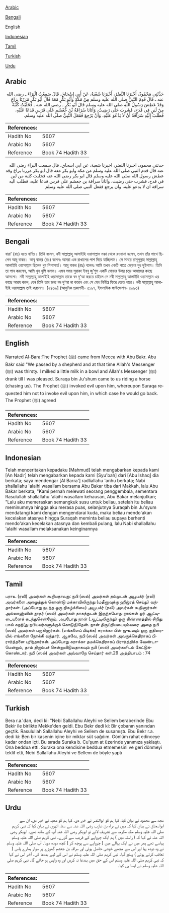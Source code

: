 [Arabic](#arabic)

[Bengali](#bengali)

[English](#english)

[Indonesian](#indonesian)

[Tamil](#tamil)

[Turkish](#turkish)

[Urdu](#urdu)

## Arabic


<div dir="rtl" lang="ar" style={{fontSize:'larger',backgroundColor:'#f8f9fa',padding:20}}>
حَدَّثَنِي مَحْمُودٌ، أَخْبَرَنَا النَّضْرُ، أَخْبَرَنَا شُعْبَةُ، عَنْ أَبِي إِسْحَاقَ، قَالَ سَمِعْتُ الْبَرَاءَ ـ رضى الله عنه ـ قَالَ قَدِمَ النَّبِيُّ صلى الله عليه وسلم مِنْ مَكَّةَ وَأَبُو بَكْرٍ مَعَهُ قَالَ أَبُو بَكْرٍ مَرَرْنَا بِرَاعٍ وَقَدْ عَطِشَ رَسُولُ اللَّهِ صلى الله عليه وسلم قَالَ أَبُو بَكْرٍ ـ رضى الله عنه ـ فَحَلَبْتُ كُثْبَةً مِنْ لَبَنٍ فِي قَدَحٍ، فَشَرِبَ حَتَّى رَضِيتُ، وَأَتَانَا سُرَاقَةُ بْنُ جُعْشُمٍ عَلَى فَرَسٍ فَدَعَا عَلَيْهِ، فَطَلَبَ إِلَيْهِ سُرَاقَةُ أَنْ لاَ يَدْعُوَ عَلَيْهِ، وَأَنْ يَرْجِعَ فَفَعَلَ النَّبِيُّ صلى الله عليه وسلم‏.‏
</div>
<div style={{backgroundColor:'#f8f9fa',padding:20, marginBottom: 10}}><table> <thead> <tr> <th>References:</th> <th></th> </tr> </thead> <tbody><tr><td>Hadith No</td><td>5607</td></tr><tr><td>Arabic No</td><td>5607</td></tr><tr><td>Reference</td><td>Book 74 Hadith 33</td></tr></tbody></table></div>


<div dir="rtl" lang="ar" style={{fontSize:'larger',backgroundColor:'#f8f9fa',padding:20}}>
حدثني محمود، اخبرنا النضر، اخبرنا شعبة، عن ابي اسحاق، قال سمعت البراء رضى الله عنه قال قدم النبي صلى الله عليه وسلم من مكة وابو بكر معه قال ابو بكر مررنا براع وقد عطش رسول الله صلى الله عليه وسلم قال ابو بكر رضى الله عنه فحلبت كثبة من لبن في قدح، فشرب حتى رضيت، واتانا سراقة بن جعشم على فرس فدعا عليه، فطلب اليه سراقة ان لا يدعو عليه، وان يرجع ففعل النبي صلى الله عليه وسلم
</div>
<div style={{backgroundColor:'#f8f9fa',padding:20, marginBottom: 10}}><table> <thead> <tr> <th>References:</th> <th></th> </tr> </thead> <tbody><tr><td>Hadith No</td><td>5607</td></tr><tr><td>Arabic No</td><td>5607</td></tr><tr><td>Reference</td><td>Book 74 Hadith 33</td></tr></tbody></table></div>

## Bengali


<div dir="ltr" lang="bn" style={{fontSize:'larger',backgroundColor:'#f8f9fa',padding:20}}>
বারা’ (রাঃ) হতে বর্ণিত। তিনি বলেন, নবী সাল্লাল্লাহু আলাইহি ওয়াসাল্লাম মক্কা থেকে রওয়ানা হলেন, তখন তাঁর সাথে ছিলেন আবূ বাকর। আবূ বাকর (রাঃ) বলেনঃ আমরা এক রাখালের পাশ দিয়ে যাচ্ছিলাম। সে সময়ে রাসূলুল্লাহ সাল্লাল্লাহু আলাইহি ওয়াসাল্লাম ছিলেন খুব পিপাসার্ত। আবূ বাকর (রাঃ) বলেনঃ আমি তখন একটি পাত্রে ভেড়ার দুধ দুইলাম। তিনি তা পান করলেন, আমি খুব খুশি হলাম। এমন সময় সুরাকা ইবনু জু’শুম একটি ঘোড়ার উপর চড়ে আমাদের কাছে আসলো। নবী সাল্লাল্লাহু আলাইহি ওয়াসাল্লাম তাকে বদ দু‘আ করতে চাইলে সে নবী সাল্লাল্লাহু আলাইহি ওয়াসাল্লাম এর কাছে আরয করল, যেন তিনি তার জন্য বদ দু‘আ না করেন এবং সে যেন নির্বিঘ্নে ফিরে যেতে পারে। নবী সাল্লাল্লাহু আলাইহি ওয়াসাল্লাম তাই করলেন। [২৪৩৯] (আধুনিক প্রকাশনী- ৫১৯৭, ইসলামিক ফাউন্ডেশন- ৫০৯৩)
</div>
<div style={{backgroundColor:'#f8f9fa',padding:20, marginBottom: 10}}><table> <thead> <tr> <th>References:</th> <th></th> </tr> </thead> <tbody><tr><td>Hadith No</td><td>5607</td></tr><tr><td>Arabic No</td><td>5607</td></tr><tr><td>Reference</td><td>Book 74 Hadith 33</td></tr></tbody></table></div>

## English


<div dir="ltr" lang="en" style={{fontSize:'larger',backgroundColor:'#f8f9fa',padding:20}}>
Narrated Al-Bara:The Prophet (ﷺ) came from Mecca with Abu Bakr. Abu Bakr said "We passed by a shepherd and at that time Allah's Messenger (ﷺ) was thirsty. I milked a little milk in a bowl and Allah's Messenger (ﷺ) drank till I was pleased. Suraqa bin Ju'shum came to us riding a horse (chasing us). The Prophet (ﷺ) invoked evil upon him, whereupon Suraqa requested him not to invoke evil upon him, in which case he would go back. The Prophet (ﷺ) agreed
</div>
<div style={{backgroundColor:'#f8f9fa',padding:20, marginBottom: 10}}><table> <thead> <tr> <th>References:</th> <th></th> </tr> </thead> <tbody><tr><td>Hadith No</td><td>5607</td></tr><tr><td>Arabic No</td><td>5607</td></tr><tr><td>Reference</td><td>Book 74 Hadith 33</td></tr></tbody></table></div>

## Indonesian


<div dir="ltr" lang="id" style={{fontSize:'larger',backgroundColor:'#f8f9fa',padding:20}}>
Telah menceritakan kepadaku [Mahmud] telah mengabarkan kepada kami [An Nadlr] telah mengabarkan kepada kami [Syu'bah] dari [Abu Ishaq] dia berkata; saya mendengar [Al Barra'] radliallahu 'anhu berkata; Nabi shallallahu 'alaihi wasallam bersama Abu Bakar tiba dari Makkah, lalu Abu Bakar berkata; "Kami pernah melewati seorang penggembala, sementara Rasulullah shallallahu 'alaihi wasallam kehausan, Abu Bakar melanjutkan; "Lalu aku memeraskan semangkuk susu untuk beliau, setelah itu beliau meminumnya hingga aku merasa puas, selanjutnya Suraqah bin Ju'syum mendatangi kami dengan mengendarai kuda, maka beliau mendo'akan kecelakan atasnya hingga Suraqah meminta beliau supaya berhenti mendo'akan kecelakan atasnya dan kembali pulang, lalu Nabi shallallahu 'alaihi wasallam melaksanakan keinginannya
</div>
<div style={{backgroundColor:'#f8f9fa',padding:20, marginBottom: 10}}><table> <thead> <tr> <th>References:</th> <th></th> </tr> </thead> <tbody><tr><td>Hadith No</td><td>5607</td></tr><tr><td>Arabic No</td><td>5607</td></tr><tr><td>Reference</td><td>Book 74 Hadith 33</td></tr></tbody></table></div>

## Tamil


<div dir="ltr" lang="ta" style={{fontSize:'larger',backgroundColor:'#f8f9fa',padding:20}}>
பராஉ (ரலி) அவர்கள் கூறியதாவது: நபி (ஸல்) அவர்கள் தம்முடன் அபூபக்ர் (ரலி) அவர்களை அழைத்துக் கொண்டு மக்காவிலிருந்து (மதீனாவுக்கு ஹிஜ்ரத் செய்து) வந்தார்கள். (அப்போது நடந்த ஒரு நிகழ்ச்சியை) அபூபக்ர் (ரலி) அவர்கள் கூறினார்கள்: அல்லாஹ்வின் தூதர் (ஸல்) அவர்கள் தாகத்துடன் இருந்தபோது நாங்கள் ஓர் ஆட்டிடையனைக் கடந்துசென்றோம். அபபோது நான் (ஆட்டிலிருந்து) ஒரு கிண்ணத்தில் சிறிது பால் கறந்(து நபியவர்களுக்குக் கொடுத்)தேன். நான் திருப்தியடையும்வரை அதை நபி (ஸல்) அவர்கள் பருகினார்கள். (எங்களைப் பிடிக்க) சுராக்கா பின் ஜுஉஷும் ஒரு குதிரையில் எங்களை நோக்கி வந்தார். ஆகவே, நபி (ஸல்) அவர்கள் அவருக்கெதிராகப் பிரார்த்தனை புரிந்தார்கள். அப்போது சுராக்கா தமக்கெதிராகப் பிரார்த்திக்க வேண்டாமென்றும், தாம் திரும்பச் சென்றுவிடுவதாகவும் நபி (ஸல்) அவர்களிடம் கேட்டுக்கொண்டார். நபி (ஸல்) அவர்கள் அவ்வாறே செய்தார் கள்.29 அத்தியாயம் : 74
</div>
<div style={{backgroundColor:'#f8f9fa',padding:20, marginBottom: 10}}><table> <thead> <tr> <th>References:</th> <th></th> </tr> </thead> <tbody><tr><td>Hadith No</td><td>5607</td></tr><tr><td>Arabic No</td><td>5607</td></tr><tr><td>Reference</td><td>Book 74 Hadith 33</td></tr></tbody></table></div>

## Turkish


<div dir="ltr" lang="tr" style={{fontSize:'larger',backgroundColor:'#f8f9fa',padding:20}}>
Bera r.a.'dan, dedi ki: "Nebi Sallallahu Aleyhi ve Sellem beraberinde Ebu Bekir ile birlikte Mekke'den geldi. Ebu Bekr dedi ki: Bir çobanın yanından geçtik. Rasulullah Sallallahu Aleyhi ve Sellem de susamıştı. Ebu Bekr r.a. dedi ki: Ben bir kasenin içine bir miktar süt sağdım. Gönlüm rahat edinceye kadar ondan içti. Bu sırada Suraka b. Cu'şum at üzerinde yanımıza yaklaştı. Ona beddua etti. Suraka ona kendisine beddua etmemesini ve geri dönmeyi teklif etti, Nebi Sallallahu Aleyhi ve Sellem de böyle yaptı
</div>
<div style={{backgroundColor:'#f8f9fa',padding:20, marginBottom: 10}}><table> <thead> <tr> <th>References:</th> <th></th> </tr> </thead> <tbody><tr><td>Hadith No</td><td>5607</td></tr><tr><td>Arabic No</td><td>5607</td></tr><tr><td>Reference</td><td>Book 74 Hadith 33</td></tr></tbody></table></div>

## Urdu


<div dir="rtl" lang="ur" style={{fontSize:'larger',backgroundColor:'#f8f9fa',padding:20}}>
مجھ سے محمود نے بیان کیا، کہا ہم کو ابوالنضر نے خبر دی، کہا ہم کو شعبہ نے خبر دی، ان سے ابواسحاق نے بیان کیا کہ میں نے براء بن عازب رضی اللہ عنہ سے سنا، انہوں نے بیان کیا کہ نبی کریم صلی اللہ علیہ وسلم مکہ مکرمہ سے تشریف لائے تو ابوبکر رضی اللہ عنہ آپ کے ساتھ تھے۔ ابوبکر رضی اللہ عنہ نے کہا کہ ( راستہ میں ) ہم ایک چرواہے کے قریب سے گزرے۔ نبی کریم صلی اللہ علیہ وسلم پیاسے تھے پھر میں نے ایک پیالے میں ( چرواہے سے پوچھ کر ) کچھ دودھ دوہا۔ آپ صلی اللہ علیہ وسلم نے وہ دودھ پیا اور اس سے مجھے خوشی حاصل ہوئی اور سراقہ بن جعشم گھوڑے پر سوار ہمارے پاس ( تعاقب کرتے ہوئے ) پہنچ گیا۔ نبی کریم صلی اللہ علیہ وسلم نے اس کے لیے بددعا کی۔ آخر اس نے کہا کہ نبی کریم صلی اللہ علیہ وسلم اس کے حق میں بددعا نہ کریں اور وہ واپس ہو جائے گا۔ نبی کریم صلی اللہ علیہ وسلم نے ایسا ہی کیا۔
</div>
<div style={{backgroundColor:'#f8f9fa',padding:20, marginBottom: 10}}><table> <thead> <tr> <th>References:</th> <th></th> </tr> </thead> <tbody><tr><td>Hadith No</td><td>5607</td></tr><tr><td>Arabic No</td><td>5607</td></tr><tr><td>Reference</td><td>Book 74 Hadith 33</td></tr></tbody></table></div>